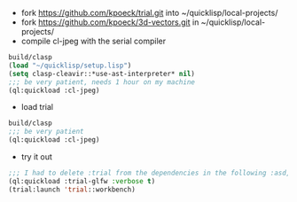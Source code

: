 * fork https://github.com/kpoeck/trial.git into ~/quicklisp/local-projects/
* fork https://github.com/kpoeck/3d-vectors.git in ~/quicklisp/local-projects/
* compile cl-jpeg with the serial compiler
```lisp
build/clasp
(load "~/quicklisp/setup.lisp")
(setq clasp-cleavir::*use-ast-interpreter* nil)
;;; be very patient, needs 1 hour on my machine
(ql:quickload :cl-jpeg)
````
* load trial
```lisp
build/clasp
;;; be very patient
(ql:quickload :cl-jpeg)
````
* try it out
```lisp
;;; I had to delete :trial from the dependencies in the following :asd, don't know yet whether this is a clasp error
(ql:quickload :trial-glfw :verbose t)
(trial:launch 'trial::workbench)
````